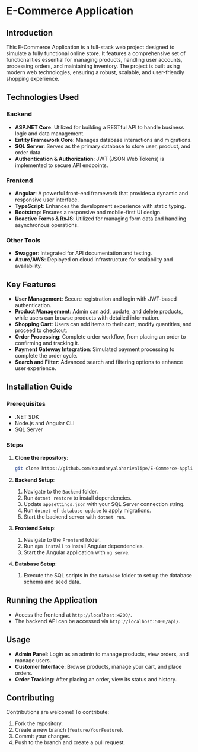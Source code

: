 # E-Commerce Application

## Introduction

This E-Commerce Application is a full-stack web project designed to simulate a fully functional online store. It features a comprehensive set of functionalities essential for managing products, handling user accounts, processing orders, and maintaining inventory. The project is built using modern web technologies, ensuring a robust, scalable, and user-friendly shopping experience.

## Technologies Used

### Backend
- **ASP.NET Core**: Utilized for building a RESTful API to handle business logic and data management.
- **Entity Framework Core**: Manages database interactions and migrations.
- **SQL Server**: Serves as the primary database to store user, product, and order data.
- **Authentication & Authorization**: JWT (JSON Web Tokens) is implemented to secure API endpoints.

### Frontend
- **Angular**: A powerful front-end framework that provides a dynamic and responsive user interface.
- **TypeScript**: Enhances the development experience with static typing.
- **Bootstrap**: Ensures a responsive and mobile-first UI design.
- **Reactive Forms & RxJS**: Utilized for managing form data and handling asynchronous operations.

### Other Tools
- **Swagger**: Integrated for API documentation and testing.
- **Azure/AWS**: Deployed on cloud infrastructure for scalability and availability.

## Key Features

- **User Management**: Secure registration and login with JWT-based authentication.
- **Product Management**: Admin can add, update, and delete products, while users can browse products with detailed information.
- **Shopping Cart**: Users can add items to their cart, modify quantities, and proceed to checkout.
- **Order Processing**: Complete order workflow, from placing an order to confirming and tracking it.
- **Payment Gateway Integration**: Simulated payment processing to complete the order cycle.
- **Search and Filter**: Advanced search and filtering options to enhance user experience.

## Installation Guide

### Prerequisites
- .NET SDK
- Node.js and Angular CLI
- SQL Server

### Steps
1. **Clone the repository**:
   ```bash
   git clone https://github.com/soundaryalaharivalipe/E-Commerce-Application.git

2. **Backend Setup**:

   1. Navigate to the `Backend` folder.
   2. Run `dotnet restore` to install dependencies.
   3. Update `appsettings.json` with your SQL Server connection string.
   4. Run `dotnet ef database update` to apply migrations.
   5. Start the backend server with `dotnet run`.

3. **Frontend Setup**:

   1. Navigate to the `Frontend` folder.
   2. Run `npm install` to install Angular dependencies.
   3. Start the Angular application with `ng serve`.

4. **Database Setup**:

   1. Execute the SQL scripts in the `Database` folder to set up the database schema and seed data.

## Running the Application

- Access the frontend at `http://localhost:4200/`.
- The backend API can be accessed via `http://localhost:5000/api/`.

## Usage

- **Admin Panel**: Login as an admin to manage products, view orders, and manage users.
- **Customer Interface**: Browse products, manage your cart, and place orders.
- **Order Tracking**: After placing an order, view its status and history.

## Contributing

Contributions are welcome! To contribute:

1. Fork the repository.
2. Create a new branch (`feature/YourFeature`).
3. Commit your changes.
4. Push to the branch and create a pull request.
